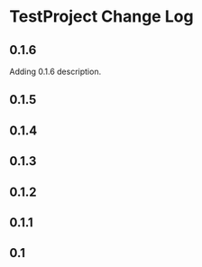 # TestProject Change Log

## 0.1.6
Adding 0.1.6 description.

## 0.1.5

## 0.1.4

## 0.1.3

## 0.1.2

## 0.1.1

## 0.1
